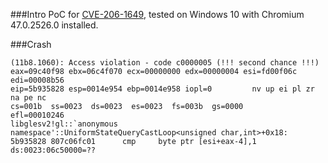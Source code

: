 ###Intro
PoC for [CVE-206-1649](http://www.zerodayinitiative.com/advisories/ZDI-16-224/), tested on Windows 10 with
Chromium 47.0.2526.0 installed.


###Crash
```
(11b8.1060): Access violation - code c0000005 (!!! second chance !!!)
eax=09c40f98 ebx=06c4f070 ecx=00000000 edx=00000004 esi=fd00f06c edi=00008b56
eip=5b935828 esp=0014e954 ebp=0014e958 iopl=0         nv up ei pl zr na pe nc
cs=001b  ss=0023  ds=0023  es=0023  fs=003b  gs=0000             efl=00010246
libglesv2!gl::`anonymous namespace'::UniformStateQueryCastLoop<unsigned char,int>+0x18:
5b935828 807c06fc01      cmp     byte ptr [esi+eax-4],1     ds:0023:06c50000=??
```